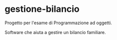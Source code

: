 # gestione-bilancio

Progetto per l'esame di Programmazione ad oggetti.

Software che aiuta a gestire un bilancio familiare.